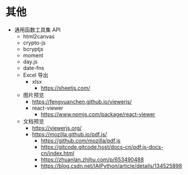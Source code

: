 # 其他

- 通用函数工具集 API
  - html2canvas
  - crypto-js
  - bcryptjs
  - moment
  - day.js
  - date-fns
  - Excel 导出
    - xlsx
      - https://sheetjs.com/
  - 图片预览
    - https://fengyuanchen.github.io/viewerjs/
    - react-viewer
      - https://www.npmjs.com/package/react-viewer
  - 文档预览
    - https://viewerjs.org/
    - https://mozilla.github.io/pdf.js/
      - https://github.com/mozilla/pdf.js
      - https://gitcode.gitcode.host/docs-cn/pdf.js-docs-cn/index.html
      - https://zhuanlan.zhihu.com/p/653490488
      - https://blog.csdn.net/IAIPython/article/details/134525898